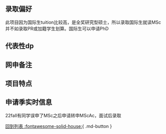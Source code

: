## 录取偏好

此项目因为国际生tuition比较高，是全奖研究型硕士，所以录取国际生就读MSc并不如录取PR或加籍学生划算。国际生可以申请PhD

## 代表性dp

## 网申备注
## 项目特点

## 申请季实时信息

22fall有同学误申了MSc之后申请转申MScAc，面试后录取

[回到列表 :fontawesome-solid-house:](选校梯度.md){ .md-button }
